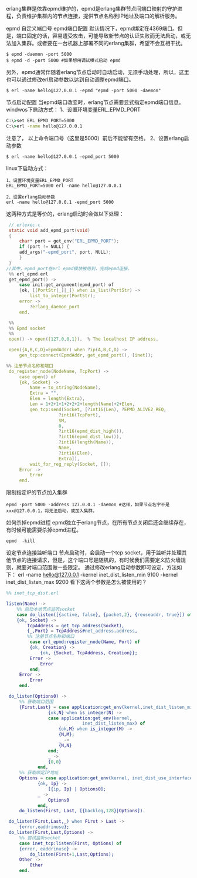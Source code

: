erlang集群是依靠epmd维护的，epmd是erlang集群节点间端口映射的守护进程，负责维护集群内的节点连接，提供节点名称到IP地址及端口的解析服务。


epmd 自定义端口号
epmd端口配置
默认情况下，epmd绑定在4369端口。但是，端口固定的话，容易遭受攻击，可能导致新节点的认证失败而无法启动，或无法加入集群。或者要在一台机器上部署不同的erlang集群，希望不会互相干扰。
```shell
$ epmd -daemon -port 5000
$ epmd -d -port 5000 #如果想用调试模式启动 epmd
```

另外，epmd通常伴随着erlang节点启动时自动启动，无须手动处理，所以，这里也可以通过修改erl启动参数以达到自动调整epmd端口。
```shell
$ erl -name hello@127.0.0.1 -epmd "epmd -port 5000 -daemon" 
```

节点启动配置
当epmd端口改变时，erlang节点需要显式指定epmd端口信息。
windwos下启动方式：
1、设置环境变量ERL_EPMD_PORT
```bat
C:\>set ERL_EPMD_PORT=5000
C:\>erl -name hello@127.0.0.1 
```
注意了， 以上命令端口号（这里是5000）前后不能留有空格。
2、设置erlang启动参数
```shell
$ erl -name hello@127.0.0.1 -epmd_port 5000
```

linux下启动方式：
```shell
1、设置环境变量ERL_EPMD_PORT
ERL_EPMD_PORT=5000 erl -name hello@127.0.0.1

2、设置erlang启动参数
erl -name hello@127.0.0.1 -epmd_port 5000
```

这两种方式是等价的，erlang启动时会做以下处理：
```c
 // erlexec.c  
 static void add_epmd_port(void)  
 {  
     char* port = get_env("ERL_EPMD_PORT");  
     if (port != NULL) {  
     add_args("-epmd_port", port, NULL);   
     }  
 }  
//其中，epmd_port在erl_epmd模块被用到，完成epmd连接。
 %% erl_epmd.erl  
 get_epmd_port() ->  
     case init:get_argument(epmd_port) of  
     {ok, [[PortStr|_]|_]} when is_list(PortStr) ->  
         list_to_integer(PortStr);  
     error ->  
         ?erlang_daemon_port  
     end.  

 %%  
 %% Epmd socket  
 %%  
 open() -> open({127,0,0,1}).  % The localhost IP address.  

 open({A,B,C,D}=EpmdAddr) when ?ip(A,B,C,D) ->  
     gen_tcp:connect(EpmdAddr, get_epmd_port(), [inet]);  

%% 注册节点名称和端口  
 do_register_node(NodeName, TcpPort) ->  
     case open() of  
     {ok, Socket} ->  
         Name = to_string(NodeName),  
         Extra = "",  
         Elen = length(Extra),  
         Len = 1+2+1+1+2+2+2+length(Name)+2+Elen,  
         gen_tcp:send(Socket, [?int16(Len), ?EPMD_ALIVE2_REQ,  
                    ?int16(TcpPort),  
                    $M,  
                    0,  
                    ?int16(epmd_dist_high()),  
                    ?int16(epmd_dist_low()),  
                    ?int16(length(Name)),  
                    Name,  
                    ?int16(Elen),  
                    Extra]),  
         wait_for_reg_reply(Socket, []);  
     Error ->  
         Error  
     end.  
```

限制指定IP的节点加入集群
```shell
epmd -port 5000 -address 127.0.0.1 -daemon #这样，如果节点名字不是 xxx@127.0.0.1，将无法启动，或加入集群。
```

如何杀掉epmd进程
epmd独立于erlang节点，在所有节点关闭后还会继续存在，有时候可能需要杀掉epmd进程。
```shell
epmd  -kill
```

设定节点连接监听端口
节点启动时，会启动一个tcp socket，用于监听并处理其他节点的连接请求，但是，这个端口号是随机的，有时候我们需要定义防火墙规则，就要对端口范围做一些限定。
通过修改erlang启动参数即可设定，方法如下：
erl -name hello@127.0.0.1 -kernel inet_dist_listen_min 9100 -kernel inet_dist_listen_max 9200
看下这两个参数是怎么被使用的？
```erlang
%% inet_tcp_dist.erl   

listen(Name) ->  
    %% 启动本地节点监听socket  
    case do_listen([{active, false}, {packet,2}, {reuseaddr, true}]) of  
    {ok, Socket} ->  
        TcpAddress = get_tcp_address(Socket),  
        {_,Port} = TcpAddress#net_address.address,  
        %% 注册节点名称和端口  
         case erl_epmd:register_node(Name, Port) of  
         {ok, Creation} ->  
             {ok, {Socket, TcpAddress, Creation}};  
         Error ->  
             Error  
         end;  
     Error ->  
         Error  
     end.  

 do_listen(Options0) ->  
     %% 获取端口范围  
     {First,Last} = case application:get_env(kernel,inet_dist_listen_min) of  
                {ok,N} when is_integer(N) ->  
                case application:get_env(kernel,  
                             inet_dist_listen_max) of  
                    {ok,M} when is_integer(M) ->  
                    {N,M};  
                    _ ->  
                    {N,N}  
                end;  
                _ ->  
                {0,0}  
            end,  
     %% 获取绑定IP地址  
     Options = case application:get_env(kernel, inet_dist_use_interface) of  
            {ok, Ip} ->  
                [{ip, Ip} | Options0];  
            _ ->  
                Options0  
            end,  
     do_listen(First, Last, [{backlog,128}|Options]).  

 do_listen(First,Last,_) when First > Last ->  
     {error,eaddrinuse};  
 do_listen(First,Last,Options) ->  
     %% 尝试监听socket  
     case inet_tcp:listen(First, Options) of  
     {error, eaddrinuse} ->  
         do_listen(First+1,Last,Options);  
     Other ->  
         Other  
     end. 
```
